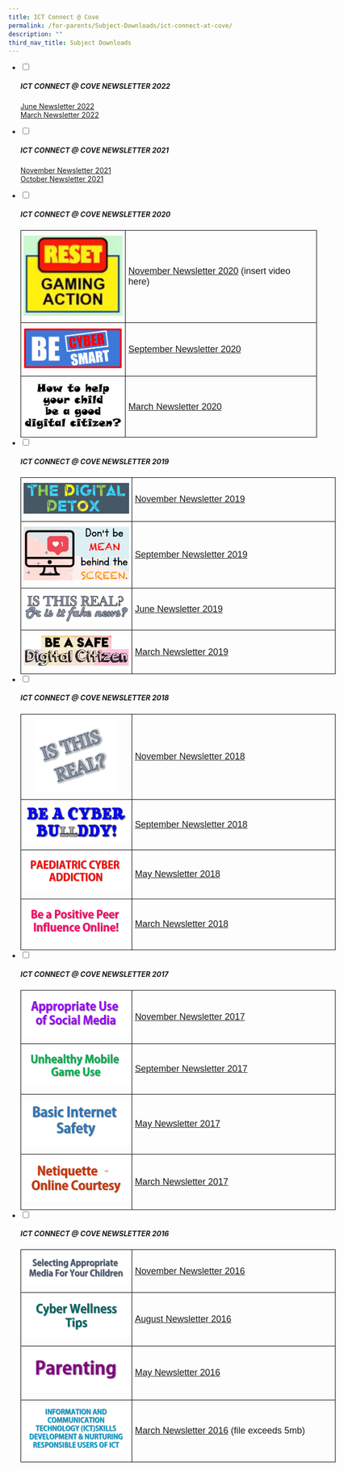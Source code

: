 ```yaml
---
title: ICT Connect @ Cove
permalink: /for-parents/Subject-Downloads/ict-connect-at-cove/
description: ""
third_nav_title: Subject Downloads
---
```

<ul class="jekyllcodex_accordion">
  <li>
    <input type="checkbox" id="accordion1">
		<label for="accordion1"><h5>ICT CONNECT @ COVE NEWSLETTER 2022</h5></label>
    <div>
  <p><a href="/files/June%202022_CW%20Newsletter.pdf" target="_blank" rel="noopener noreferrer">June Newsletter 2022</a>
    <br>
		<a href="/files/March%202022_CW%20Newsletter.pdf" target="_blank" rel="noopener noreferrer">March Newsletter 2022</a></p>
    </div>
	</li>
	<li>
    <input type="checkbox" id="accordion2">
    <label for="accordion2"><h5>ICT CONNECT @ COVE NEWSLETTER 2021</h5></label>
    <div>
      <p><a href="/files/2021%20Term%204%20CW%20Newsletter.pdf" target="_blank" rel="noopener">November Newsletter 2021</a>
				<br>
				<a href="/files/2021%20Term%204%20CW%20Newsletter.pdf" target="_blank" rel="noopener">October Newsletter 2021</a></p>
    </div>
	</li>
	<li>
    <input type="checkbox" id="accordion3">
    <label for="accordion3"><h5>ICT CONNECT @ COVE NEWSLETTER 2020</h5></label>
    <div>
      <style type="text/css">
.tg  {border-collapse:collapse;border-spacing:0;margin:0px auto;}
.tg td{border-color:black;border-style:solid;border-width:1px;font-family:Arial, sans-serif;font-size:14px;
  overflow:hidden;padding:10px 5px;word-break:normal;}
.tg th{border-color:black;border-style:solid;border-width:1px;font-family:Arial, sans-serif;font-size:14px;
  font-weight:normal;overflow:hidden;padding:10px 5px;word-break:normal;}
.tg .tg-gqad{font-size:16px;text-align:center;vertical-align:middle}
.tg .tg-ewmv{font-size:18px;text-align:left;vertical-align:middle}
</style>
<table class="tg" style="undefined;table-layout: fixed; width: 587px">
<colgroup>
<col style="width: 208px">
<col style="width: 379px">
</colgroup>
<tbody>
  <tr>
    <td class="tg-gqad"><img src="/images/ict20-1.jpeg" style="width:100%"></td>
    <td class="tg-ewmv"><a href="https://punggolcovepri.moe.edu.sg/qql/slot/u1242/ICT/2020%20Nov%20ICT%20Newsletter%20(for%20parents)%20lr.mp4" target="_blank" rel="noopener noreferrer">November Newsletter 2020</a> (insert video here)</td>
  </tr>
  <tr>
    <td class="tg-gqad"><img src="/images/ict20-2.png" style="width:100%"></td>
    <td class="tg-ewmv"><a href="/files/2020%20Sep%20ICT%20Newsletter%20(for%20parents).pdf" target="_blank" rel="noopener noreferrer"><span style="font-weight:400;font-style:normal;text-decoration:none">September Newsletter 2020</span></a></td>
  </tr>
  <tr>
    <td class="tg-gqad"><img src="/images/ict20-3.png" style="width:100%"></td>
    <td class="tg-ewmv"><a href="/files/2020%20Mar%20ICT%20Newsletter.pdf" target="_blank" rel="noopener noreferrer"><span style="font-weight:400;font-style:normal;text-decoration:none">March Newsletter 2020</span></a></td>
  </tr>
</tbody>
</table>
    </div>
	</li>
	<li>
    <input type="checkbox" id="accordion4">
    <label for="accordion4"><h5>ICT CONNECT @ COVE NEWSLETTER 2019</h5></label>
    <div>
      <style type="text/css">
.tg  {border-collapse:collapse;border-spacing:0;margin:0px auto;}
.tg td{border-color:black;border-style:solid;border-width:1px;font-family:Arial, sans-serif;font-size:14px;
  overflow:hidden;padding:10px 5px;word-break:normal;}
.tg th{border-color:black;border-style:solid;border-width:1px;font-family:Arial, sans-serif;font-size:14px;
  font-weight:normal;overflow:hidden;padding:10px 5px;word-break:normal;}
.tg .tg-r28n{font-size:18px;text-align:center;vertical-align:middle}
.tg .tg-ewmv{font-size:18px;text-align:left;vertical-align:middle}
</style>
<table class="tg" style="undefined;table-layout: fixed; width: 624px">
<colgroup>
<col style="width: 221px">
<col style="width: 403px">
</colgroup>
<tbody>
  <tr>
    <td class="tg-r28n"><img src="/images/ict19-1.png" style="width:100%"></td>
    <td class="tg-ewmv"><a href="/files/iCT%20CONNECT%20@%20Cove%20(Term%204%202019).pdf" target="_blank" rel="noopener noreferrer"><span style="text-decoration:none">November Newsletter 2019</span></a></td>
  </tr>
  <tr>
    <td class="tg-r28n"><img src="/images/ict19-2.png" style="width:100%"></td>
    <td class="tg-ewmv"><a href="/files/CW%202019%20Term%203%20Newsletter%20Ver%204.pdf" target="_blank" rel="noopener noreferrer"><span style="font-weight:400;font-style:normal;text-decoration:none">September Newsletter 2019</span></a></td>
  </tr>
  <tr>
    <td class="tg-r28n"><img src="/images/ict19-3.png" style="width:100%"></td>
    <td class="tg-ewmv"><a href="/files/2019%20June%20ICT%20Newsletter%20(final).pdf" target="_blank" rel="noopener noreferrer"><span style="font-weight:400;font-style:normal;text-decoration:none">June Newsletter 2019</span></a></td>
  </tr>
  <tr>
    <td class="tg-r28n"><img src="/images/ict19-4.png" style="width:100%"></td>
    <td class="tg-ewmv"><a href="/files/2019%20Mar%20ICT%20Newsletter.pdf" target="_blank" rel="noopener noreferrer"><span style="text-decoration:none">March Newsletter 2019</span></a></td>
  </tr>
</tbody>
</table>
    </div>
	</li>
	<li>
    <input type="checkbox" id="accordion5">
    <label for="accordion5"><h5>ICT CONNECT @ COVE NEWSLETTER 2018</h5></label>
    <div>
      <style type="text/css">
.tg  {border-collapse:collapse;border-spacing:0;margin:0px auto;}
.tg td{border-color:black;border-style:solid;border-width:1px;font-family:Arial, sans-serif;font-size:14px;
  overflow:hidden;padding:10px 5px;word-break:normal;}
.tg th{border-color:black;border-style:solid;border-width:1px;font-family:Arial, sans-serif;font-size:14px;
  font-weight:normal;overflow:hidden;padding:10px 5px;word-break:normal;}
.tg .tg-r28n{font-size:18px;text-align:center;vertical-align:middle}
.tg .tg-ewmv{font-size:18px;text-align:left;vertical-align:middle}
</style>
<table class="tg" style="undefined;table-layout: fixed; width: 624px">
<colgroup>
<col style="width: 221px">
<col style="width: 403px">
</colgroup>
<tbody>
  <tr>
    <td class="tg-r28n"><img src="/images/ict2018-1.png" style="width:80%"></td>
    <td class="tg-ewmv"><a href="/files/2018%20Nov%20ICT%20Newsletter%20(3).pdf" target="_blank" rel="noopener noreferrer"><span style="font-weight:400;font-style:normal;text-decoration:none">November Newsletter 2018</span></a></td>
  </tr>
  <tr>
    <td class="tg-r28n"><img src="/images/ict2018-2.jpeg" style="width:100%"></td>
    <td class="tg-ewmv"><a href="/files/2018%20Sep%20ICT%20Newsletter.pdf" target="_blank" rel="noopener noreferrer"><span style="font-weight:400;font-style:normal;text-decoration:none">September Newsletter 2018</span></a></td>
  </tr>
  <tr>
    <td class="tg-r28n"><img src="/images/ict2018-3.png" style="width:100%"></td>
    <td class="tg-ewmv"><a href="/files/2018%20May%20ICT%20Newsletter.pdf" target="_blank" rel="noopener noreferrer"><span style="font-weight:400;font-style:normal;text-decoration:none">May Newsletter 2018</span></a></td>
  </tr>
  <tr>
    <td class="tg-r28n"><img src="/images/ict2018-4.png" style="width:100%"></td>
    <td class="tg-ewmv"><a href="/files/2018%20Mar%20ICT%20Newsletter.pdf" target="_blank" rel="noopener noreferrer"><span style="font-weight:400;font-style:normal;text-decoration:none">March Newsletter 2018</span></a></td>
  </tr>
</tbody>
</table>
    </div>
	</li>
	<li>
    <input type="checkbox" id="accordion6">
    <label for="accordion6"><h5>ICT CONNECT @ COVE NEWSLETTER 2017</h5></label>
    <div>
      <style type="text/css">
.tg  {border-collapse:collapse;border-spacing:0;margin:0px auto;}
.tg td{border-color:black;border-style:solid;border-width:1px;font-family:Arial, sans-serif;font-size:14px;
  overflow:hidden;padding:10px 5px;word-break:normal;}
.tg th{border-color:black;border-style:solid;border-width:1px;font-family:Arial, sans-serif;font-size:14px;
  font-weight:normal;overflow:hidden;padding:10px 5px;word-break:normal;}
.tg .tg-r28n{font-size:18px;text-align:center;vertical-align:middle}
.tg .tg-ewmv{font-size:18px;text-align:left;vertical-align:middle}
</style>
<table class="tg" style="undefined;table-layout: fixed; width: 624px">
<colgroup>
<col style="width: 221px">
<col style="width: 403px">
</colgroup>
<tbody>
  <tr>
    <td class="tg-r28n"><img src="/images/ict17-1.png" style="width:100%"></td>
    <td class="tg-ewmv"><a href="/files/2017%20Nov%20ICT%20Connect.pdf" target="_blank" rel="noopener noreferrer"><span style="font-weight:400;font-style:normal;text-decoration:none">November Newsletter 2017</span></a></td>
  </tr>
  <tr>
    <td class="tg-r28n"><img src="/images/ict17-2.png" style="width:100%"></td>
    <td class="tg-ewmv"><a href="/files/2017%20Sep%20ICT%20Connect.pdf" target="_blank" rel="noopener noreferrer"><span style="font-weight:400;font-style:normal;text-decoration:none">September Newsletter 2017</span></a></td>
  </tr>
  <tr>
    <td class="tg-r28n"><img src="/images/ict17-3.png" style="width:100%"></td>
    <td class="tg-ewmv"><a href="/files/ICT%20Newsletter%202017%20May.pdf" target="_blank" rel="noopener noreferrer"><span style="font-weight:400;font-style:normal;text-decoration:none">May Newsletter 2017</span></a></td>
  </tr>
  <tr>
    <td class="tg-r28n"><img src="/images/ict17-4.png" style="width:100%"></td>
    <td class="tg-ewmv"><a href="/files/ICT%20Newsletter%202017%20Mar.pdf" target="_blank" rel="noopener noreferrer"><span style="font-weight:400;font-style:normal;text-decoration:none">March Newsletter 2017</span></a></td>
  </tr>
</tbody>
</table>
    </div>
	</li>
	<li>
    <input type="checkbox" id="accordion7">
    <label for="accordion7"><h5>ICT CONNECT @ COVE NEWSLETTER 2016</h5></label>
    <div>
      <style type="text/css">
.tg  {border-collapse:collapse;border-spacing:0;margin:0px auto;}
.tg td{border-color:black;border-style:solid;border-width:1px;font-family:Arial, sans-serif;font-size:14px;
  overflow:hidden;padding:10px 5px;word-break:normal;}
.tg th{border-color:black;border-style:solid;border-width:1px;font-family:Arial, sans-serif;font-size:14px;
  font-weight:normal;overflow:hidden;padding:10px 5px;word-break:normal;}
.tg .tg-r28n{font-size:18px;text-align:center;vertical-align:middle}
.tg .tg-ewmv{font-size:18px;text-align:left;vertical-align:middle}
</style>
<table class="tg" style="undefined;table-layout: fixed; width: 624px">
<colgroup>
<col style="width: 221px">
<col style="width: 403px">
</colgroup>
<tbody>
  <tr>
    <td class="tg-r28n"><img src="/images/ict16-1.png" style="width:100%"></td>
    <td class="tg-ewmv"><a href="/files/ICT%20Newsletter_2016_Term%204.pdf" target="_blank" rel="noopener noreferrer">November Newsletter 2016</a></td>
  </tr>
  <tr>
    <td class="tg-r28n"><img src="/images/ict16-2.png" style="width:100%"></td>
    <td class="tg-ewmv"><a href="/files/2016%20T3%20PCPS%20-%20ICT%20Connect.pdf" target="_blank" rel="noopener noreferrer"><span style="font-weight:400;font-style:normal;text-decoration:none">August Newsletter 2016</span></a></td>
  </tr>
  <tr>
    <td class="tg-r28n"><img src="/images/ict16-3.png" style="width:100%"></td>
    <td class="tg-ewmv"><a href="/files/2016%20T2%20PCPS%20-%20ICT%20Connect%20(May%202016).pdf" target="_blank" rel="noopener noreferrer"><span style="font-weight:400;font-style:normal;text-decoration:none">May Newsletter 2016</span></a></td>
  </tr>
  <tr>
    <td class="tg-r28n"><img src="/images/ict16-4.png" style="width:100%"></td>
    <td class="tg-ewmv"><a href="https://punggolcovepri-moe-edu-sg-admin.cwp.sg/qql/slot/u1242/ICT/ICT%20Connect.pdf" target="_blank" rel="noopener noreferrer">March Newsletter 2016</a> (file exceeds 5mb)</td>
  </tr>
</tbody>
</table>
    </div>
	</li>
</ul>